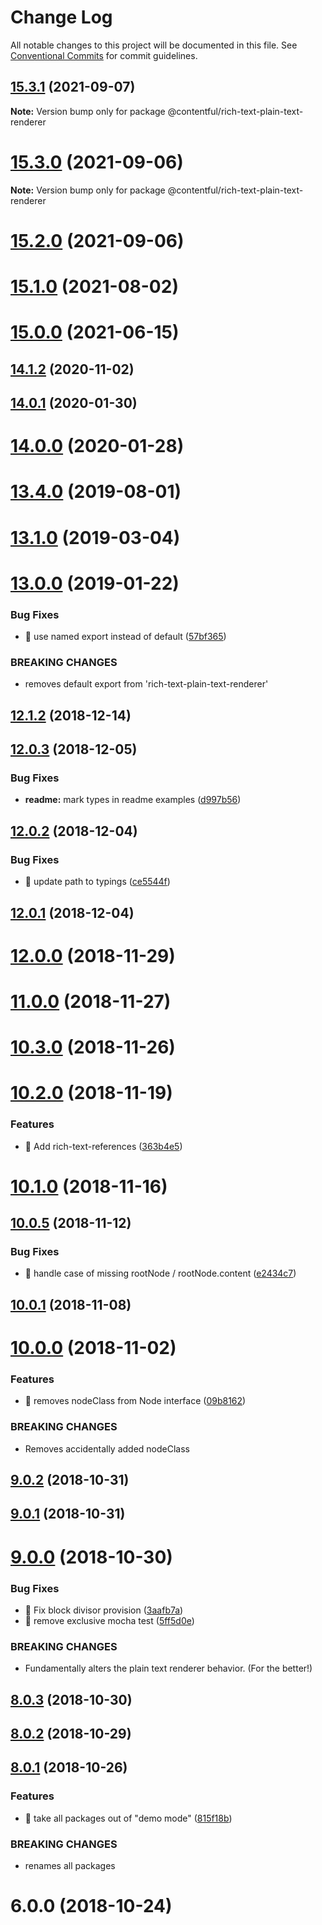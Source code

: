 # Change Log

All notable changes to this project will be documented in this file.
See [Conventional Commits](https://conventionalcommits.org) for commit guidelines.

## [15.3.1](https://github.com/contentful/rich-text/compare/v15.3.0...v15.3.1) (2021-09-07)

**Note:** Version bump only for package @contentful/rich-text-plain-text-renderer





# [15.3.0](https://github.com/contentful/rich-text/compare/v15.2.0...v15.3.0) (2021-09-06)

**Note:** Version bump only for package @contentful/rich-text-plain-text-renderer


# [15.2.0](https://github.com/contentful/rich-text/compare/v15.2.0...v15.1.0) (2021-09-06)



# [15.1.0](https://github.com/contentful/rich-text/compare/v15.0.0...v15.1.0) (2021-08-02)



# [15.0.0](https://github.com/contentful/rich-text/compare/v14.2.0...v15.0.0) (2021-06-15)



## [14.1.2](https://github.com/contentful/rich-text/compare/v14.0.1...v14.1.2) (2020-11-02)



## [14.0.1](https://github.com/contentful/rich-text/compare/v14.0.0...v14.0.1) (2020-01-30)



# [14.0.0](https://github.com/contentful/rich-text/compare/v13.4.0...v14.0.0) (2020-01-28)



# [13.4.0](https://github.com/contentful/rich-text/compare/v13.3.0...v13.4.0) (2019-08-01)



# [13.1.0](https://github.com/contentful/rich-text/compare/v13.0.1...v13.1.0) (2019-03-04)



# [13.0.0](https://github.com/contentful/rich-text/compare/v12.2.1...v13.0.0) (2019-01-22)


### Bug Fixes

* 🐛 use named export instead of default ([57bf365](https://github.com/contentful/rich-text/commit/57bf36510f1021f5208a3e33242cceea97940d68))


### BREAKING CHANGES

* removes default export from 'rich-text-plain-text-renderer'



## [12.1.2](https://github.com/contentful/rich-text/compare/v12.1.1...v12.1.2) (2018-12-14)



## [12.0.3](https://github.com/contentful/rich-text/compare/v12.0.2...v12.0.3) (2018-12-05)


### Bug Fixes

* **readme:** mark types in readme examples ([d997b56](https://github.com/contentful/rich-text/commit/d997b56f2b8c32b2e5b478ab5444757203e2c703))



## [12.0.2](https://github.com/contentful/rich-text/compare/v12.0.1...v12.0.2) (2018-12-04)


### Bug Fixes

* 🐛 update path to typings ([ce5544f](https://github.com/contentful/rich-text/commit/ce5544f58712dc6a18aadda523d0c0357a66c8a5))



## [12.0.1](https://github.com/contentful/rich-text/compare/v12.0.0...v12.0.1) (2018-12-04)



# [12.0.0](https://github.com/contentful/rich-text/compare/v11.0.0...v12.0.0) (2018-11-29)



# [11.0.0](https://github.com/contentful/rich-text/compare/v10.3.0...v11.0.0) (2018-11-27)



# [10.3.0](https://github.com/contentful/rich-text/compare/v10.2.0...v10.3.0) (2018-11-26)



# [10.2.0](https://github.com/contentful/rich-text/compare/v10.1.0...v10.2.0) (2018-11-19)


### Features

* 🎸 Add rich-text-references ([363b4e5](https://github.com/contentful/rich-text/commit/363b4e509e94af0932fd7cece8e56beafe8d67d2))



# [10.1.0](https://github.com/contentful/rich-text/compare/v10.0.5...v10.1.0) (2018-11-16)



## [10.0.5](https://github.com/contentful/rich-text/compare/v10.0.4...v10.0.5) (2018-11-12)


### Bug Fixes

* 🐛 handle case of missing rootNode / rootNode.content ([e2434c7](https://github.com/contentful/rich-text/commit/e2434c7f5e1401f1188dd778c2aa9a108cea5596))



## [10.0.1](https://github.com/contentful/rich-text/compare/v10.0.0...v10.0.1) (2018-11-08)



# [10.0.0](https://github.com/contentful/rich-text/compare/v9.0.2...v10.0.0) (2018-11-02)


### Features

* 🎸 removes nodeClass from Node interface ([09b8162](https://github.com/contentful/rich-text/commit/09b8162bcba65bc13afa14b2b5ff046c9fed7b3b))


### BREAKING CHANGES

* Removes accidentally added nodeClass



## [9.0.2](https://github.com/contentful/rich-text/compare/v9.0.1...v9.0.2) (2018-10-31)



## [9.0.1](https://github.com/contentful/rich-text/compare/v9.0.0...v9.0.1) (2018-10-31)



# [9.0.0](https://github.com/contentful/rich-text/compare/v8.0.3...v9.0.0) (2018-10-30)


### Bug Fixes

* 🐛 Fix block divisor provision ([3aafb7a](https://github.com/contentful/rich-text/commit/3aafb7a756d8b6f96ef733eb299091404b3391aa))
* 🐛 remove exclusive mocha test ([5ff5d0e](https://github.com/contentful/rich-text/commit/5ff5d0e35024b7dccda065f54ae34138d9416525))


### BREAKING CHANGES

* Fundamentally alters the plain text renderer behavior. (For the better!)



## [8.0.3](https://github.com/contentful/rich-text/compare/v8.0.2...v8.0.3) (2018-10-30)



## [8.0.2](https://github.com/contentful/rich-text/compare/v8.0.1...v8.0.2) (2018-10-29)



## [8.0.1](https://github.com/contentful/rich-text/compare/v8.0.0...v8.0.1) (2018-10-26)


### Features

* 🎸 take all packages out of "demo mode" ([815f18b](https://github.com/contentful/rich-text/commit/815f18be6a914e7e4782790ee46053689712494b))


### BREAKING CHANGES

* renames all packages



# 6.0.0 (2018-10-24)
